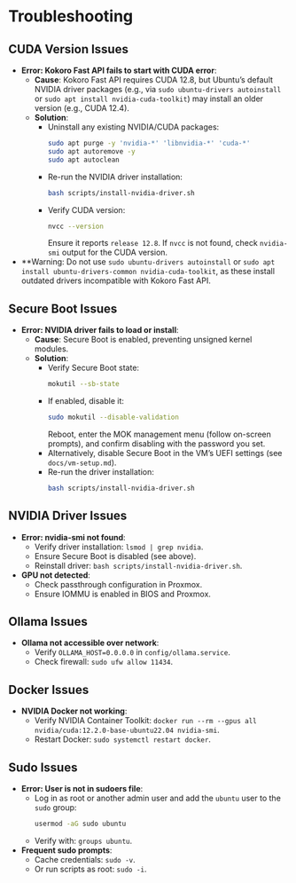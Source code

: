 # Troubleshooting

## CUDA Version Issues
- **Error: Kokoro Fast API fails to start with CUDA error**:
  - **Cause**: Kokoro Fast API requires CUDA 12.8, but Ubuntu’s default NVIDIA driver packages (e.g., via `sudo ubuntu-drivers autoinstall` or `sudo apt install nvidia-cuda-toolkit`) may install an older version (e.g., CUDA 12.4).
  - **Solution**:
    - Uninstall any existing NVIDIA/CUDA packages:
      ```bash
      sudo apt purge -y 'nvidia-*' 'libnvidia-*' 'cuda-*'
      sudo apt autoremove -y
      sudo apt autoclean
      ```
    - Re-run the NVIDIA driver installation:
      ```bash
      bash scripts/install-nvidia-driver.sh
      ```
    - Verify CUDA version:
      ```bash
      nvcc --version
      ```
      Ensure it reports `release 12.8`. If `nvcc` is not found, check `nvidia-smi` output for the CUDA version.
- **Warning: Do not use `sudo ubuntu-drivers autoinstall` or `sudo apt install ubuntu-drivers-common nvidia-cuda-toolkit`, as these install outdated drivers incompatible with Kokoro Fast API.

## Secure Boot Issues
- **Error: NVIDIA driver fails to load or install**:
  - **Cause**: Secure Boot is enabled, preventing unsigned kernel modules.
  - **Solution**:
    - Verify Secure Boot state:
      ```bash
      mokutil --sb-state
      ```
    - If enabled, disable it:
      ```bash
      sudo mokutil --disable-validation
      ```
      Reboot, enter the MOK management menu (follow on-screen prompts), and confirm disabling with the password you set.
    - Alternatively, disable Secure Boot in the VM’s UEFI settings (see `docs/vm-setup.md`).
    - Re-run the driver installation:
      ```bash
      bash scripts/install-nvidia-driver.sh
      ```

## NVIDIA Driver Issues
- **Error: nvidia-smi not found**:
  - Verify driver installation: `lsmod | grep nvidia`.
  - Ensure Secure Boot is disabled (see above).
  - Reinstall driver: `bash scripts/install-nvidia-driver.sh`.
- **GPU not detected**:
  - Check passthrough configuration in Proxmox.
  - Ensure IOMMU is enabled in BIOS and Proxmox.

## Ollama Issues
- **Ollama not accessible over network**:
  - Verify `OLLAMA_HOST=0.0.0.0` in `config/ollama.service`.
  - Check firewall: `sudo ufw allow 11434`.

## Docker Issues
- **NVIDIA Docker not working**:
  - Verify NVIDIA Container Toolkit: `docker run --rm --gpus all nvidia/cuda:12.2.0-base-ubuntu22.04 nvidia-smi`.
  - Restart Docker: `sudo systemctl restart docker`.

## Sudo Issues
- **Error: User is not in sudoers file**:
  - Log in as root or another admin user and add the `ubuntu` user to the `sudo` group:
    ```bash
    usermod -aG sudo ubuntu
    ```
  - Verify with: `groups ubuntu`.
- **Frequent sudo prompts**:
  - Cache credentials: `sudo -v`.
  - Or run scripts as root: `sudo -i`.
